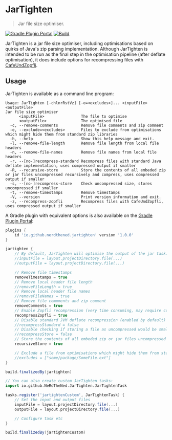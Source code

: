 # JarTighten

> Jar file size optimiser.

[![Gradle Plugin Portal](https://img.shields.io/gradle-plugin-portal/v/io.github.nerdthened.jartighten)](https://plugins.gradle.org/plugin/io.github.nerdthened.jartighten)
[![Build](https://github.com/NeRdTheNed/JarTighten/actions/workflows/gradle.yml/badge.svg)](https://github.com/NeRdTheNed/JarTighten/actions/workflows/gradle.yml)

JarTighten is a jar file size optimiser, including optimisations based on quirks of Java's zip parsing implementation. Although JarTighten is intended to be run as the final step in the optimisation pipeline (after deflate optimisation), it does include options for recompressing files with [CafeUndZopfli](https://github.com/eustas/CafeUndZopfli).

## Usage

JarTighten is available as a command line program:

```
Usage: JarTighten [-chlnrRstVz] [-e=<excludes>]... <inputFile> <outputFile>
Jar file size optimiser
      <inputFile>                The file to optimise
      <outputFile>               The optimised file
  -c, --remove-comments          Remove file comments and zip comment
  -e, --exclude=<excludes>       Files to exclude from optimisations which might hide them from standard zip libraries
  -h, --help                     Show this help message and exit.
  -l, --remove-file-length       Remove file length from local file headers
  -n, --remove-file-names        Remove file names from local file headers
  -r, --[no-]recompress-standard Recompress files with standard Java deflate implementation, uses compressed output if smaller
  -R, --recursive-store          Store the contents of all embeded zip or jar files uncompressed recursively and compress, uses compressed output if smaller
  -s, --[no-]recompress-store    Check uncompressed size, stores uncompressed if smaller
  -t, --remove-timestamps        Remove timestamps
  -V, --version                  Print version information and exit.
  -z, --recompress-zopfli        Recompress files with CafeUndZopfli, uses compressed output if smaller
```

A Gradle plugin with equivalent options is also available on the [Gradle Plugin Portal](https://plugins.gradle.org/plugin/io.github.nerdthened.jartighten):

```groovy
plugins {
    id 'io.github.nerdthened.jartighten' version '1.0.0'
}

jartighten {
    // By default, JarTighten will optimise the output of the jar task.
    //inputFile = layout.projectDirectory.file(...)
    //outputFile = layout.projectDirectory.file(...)

    // Remove file timestamps
    removeTimestamps = true
    // Remove local header file length
    //removeFileLength = true
    // Remove local header file names
    //removeFileNames = true
    // Remove file commments and zip comment
    removeComments = true
    // Enable Zopfli recompression (very time consuming, may require configuring Gradle to use more memory)
    recompressZopfli = true
    // Disable standard JVM deflate recompression (enabled by default)
    //recompressStandard = false
    // Disable checking if storing a file as uncompressed would be smaller (enabled by default)
    //recompressStore = false
    // Store the contents of all embeded zip or jar files uncompressed recursively and compress, uses compressed output if smaller
    recursiveStore = true

    // Exclude a file from optimisations which might hide them from standard zip libraries
    //excludes = ["some/package/SomeFile.ext"]
}

build.finalizedBy(jartighten)

// You can also create custom JarTighten tasks:
import io.github.NeRdTheNed.JarTighten.JarTightenTask

tasks.register('jartightenCustom', JarTightenTask) {
    // Set the input and output files
    inputFile = layout.projectDirectory.file(...)
    outputFile = layout.projectDirectory.file(...)

    // Configure task etc
}

build.finalizedBy(jartightenCustom)
```
